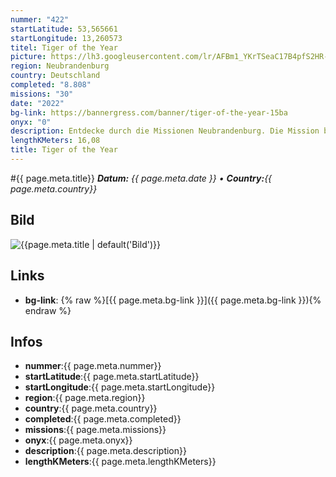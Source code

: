 ```yaml
---
nummer: "422"
startLatitude: 53,565661
startLongitude: 13,260573
titel: Tiger of the Year
picture: https://lh3.googleusercontent.com/lr/AFBm1_YKrTSeaC17B4pfS2HR-oMhNuj6yXXGqnHwcaHLAAN3o_y1DZc48cDN-oXCQrq8Mx_9ngu7mzpyI9-c1tiYCMZJZ5RPO2tOVoeyQP9-6pB_Tsy3NkJbqyoG6OucDcsD_8yWrLeWHurPDnNPI4Y1wNK-sv_SkJNrHmMwKfLpazbRnAK2Za4t-sVmDmOYcj-LEddrtXXkbnJPmjF_0d8YfpLWuWHA5XYHokFLSS_JX6BsjmhWVNfE0THgFzJzKEOUgbm4uiG1Ag3-hjPcsViwzadjPxBocPvYsTwpwKB2vo0jUUWq5EYGHnYNY4_Q8y6gwmbFpSP-rul38nbEeSS9l-ZEMpogV2Qvq67E9_Cc6oEbpfnWP--NDS3oY2qOBtvXQJU9JYik-Qx1c_a6m5vbafR9CK724-Q62PEFDorsi50hOhjN7TXJqz-_-O41xpWg-BCr7ZUtEMO-lWTZLd4oUzfXrCSt03EH095-9t_e9hZMUZ1DnDaQzE_kSBIQGR_vsFkC08GFyy_iGAYx6qzNGkvlBggtcDkJV9f3Dtkt8jCc2o4UAKwTewldBfCKE7ubRjgWbO0x6xhR1GaKnTtQj-ZtwA8VPIMHoJOdVZMEl8F0kqBogvvtqYAT6dwxiLb_8yJ6qgqsqtaSxB-W0RXqhjEn-oStfFKy9LTJG8E9XYzROrtKMX6McWnwDm4AfmF45jemp74zB1zCgujEHZPl4UvmG6cfxMhxTK1Vr6GE4L2nXsQhyaqIZJbo0blCL1uGv3fa06ccI0E8SgYl6G2S3CJoVYTfl9QkpNdRNSjFbdqkC05JUX3aPii758cB33cvONerTCXjn9P1ASYkDNiIdJgFL0OziYcJNoChIqSHmexN6jhOoStpCfn6HFjq4yXPBxpHhkIM
region: Neubrandenburg
country: Deutschland
completed: "8.808"
missions: "30"
date: "2022"
bg-link: https://bannergress.com/banner/tiger-of-the-year-15ba
onyx: "0"
description: Entdecke durch die Missionen Neubrandenburg. Die Mission beginnt  und endet im Vogelviertel.
lengthKMeters: 16,08
title: Tiger of the Year
---
```


#{{ page.meta.title}}
_**Datum:** {{ page.meta.date }} • **Country:**{{ page.meta.country}}_

## Bild
![{{page.meta.title | default('Bild')}}]({{page.meta.picture}})

## Links
- **bg-link**: {% raw %}[{{ page.meta.bg-link }}]({{ page.meta.bg-link }}){% endraw %}

## Infos
- **nummer**:{{ page.meta.nummer}}
- **startLatitude**:{{ page.meta.startLatitude}}
- **startLongitude**:{{ page.meta.startLongitude}}
- **region**:{{ page.meta.region}}
- **country**:{{ page.meta.country}}
- **completed**:{{ page.meta.completed}}
- **missions**:{{ page.meta.missions}}
- **onyx**:{{ page.meta.onyx}}
- **description**:{{ page.meta.description}}
- **lengthKMeters**:{{ page.meta.lengthKMeters}}

